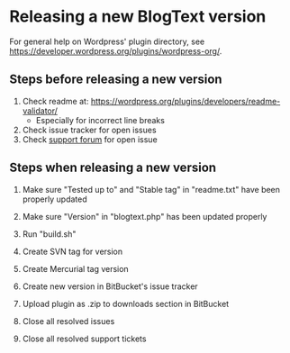 # Releasing a new BlogText version

For general help on Wordpress' plugin directory, see <https://developer.wordpress.org/plugins/wordpress-org/>.

## Steps **before** releasing a new version

1. Check readme at: <https://wordpress.org/plugins/developers/readme-validator/>
   * Especially for incorrect line breaks
1. Check issue tracker for open issues
1. Check [support forum](https://wordpress.org/support/plugin/blogtext/) for open issue

## Steps **when** releasing a new version

1. Make sure "Tested up to" and "Stable tag" in "readme.txt" have been properly updated
1. Make sure "Version" in "blogtext.php" has been updated properly

1. Run "build.sh"
1. Create SVN tag for version
1. Create Mercurial tag version

1. Create new version in BitBucket's issue tracker
1. Upload plugin as .zip to downloads section in BitBucket
1. Close all resolved issues
1. Close all resolved support tickets
